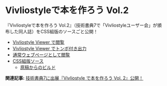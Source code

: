 # Vivliostyleで本を作ろう Vol.2

『Vivliostyleで本を作ろう Vol.2』（技術書典7で「Vivliostyleユーザー会」が頒布した同人誌）をCSS組版のソースごと公開！

* [Vivliostyle Viewer で閲覧](https://vivliostyle.github.io/vivliostyle.js/viewer/vivliostyle-viewer.html#b=https://vivliostyle.github.io/vivliostyle_doc/ja/vivliostyle-user-group-vol2/index.html&renderAllPages=true)
* [Vivliostyle Viewer でトンボ付き出力](https://vivliostyle.github.io/vivliostyle.js/viewer/vivliostyle-viewer.html#b=https://vivliostyle.github.io/vivliostyle_doc/ja/vivliostyle-user-group-vol2/index.html&renderAllPages=true&userStyle=data:,/*<viewer>*/%0A/*</viewer>*/%0A@page%7Bmarks:crop%20cross;bleed:3mm%7D)
* [通常ウェブページとして閲覧](https://vivliostyle.github.io/vivliostyle_doc/ja/vivliostyle-user-group-vol2/index.html)
* [CSS組版ソース](https://github.com/vivliostyle/vivliostyle_doc/tree/gh-pages/ja/vivliostyle-user-group-vol2)
  * [原稿からのビルド](https://github.com/spring-raining/tbf07-draft)

**関連記事:** [技術書典7に出展『Vivliostyle で本を作ろう Vol. 2』公開！](https://vivliostyle.org/ja/blog/2019/09/25/make-books-with-vivliostyle-vol2)
